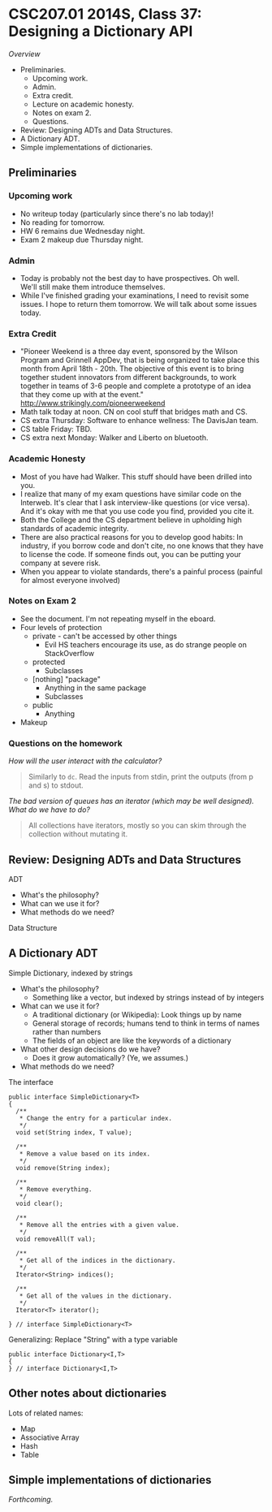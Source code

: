 CSC207.01 2014S, Class 37: Designing a Dictionary API
=====================================================

_Overview_

* Preliminaries.
    * Upcoming work.
    * Admin.
    * Extra credit.
    * Lecture on academic honesty.
    * Notes on exam 2.
    * Questions.
* Review: Designing ADTs and Data Structures.
* A Dictionary ADT.
* Simple implementations of dictionaries.

Preliminaries
-------------

### Upcoming work

* No writeup today (particularly since there's no lab today)!
* No reading for tomorrow.
* HW 6 remains due Wednesday night.
* Exam 2 makeup due Thursday night.  

### Admin

* Today is probably not the best day to have prospectives.  Oh well.  
  We'll still make them introduce themselves.
* While I've finished grading your examinations, I need to revisit some
  issues.  I hope to return them tomorrow.  We will talk about some issues
  today.

### Extra Credit

* "Pioneer Weekend is a three day event, sponsored by the Wilson
  Program and Grinnell AppDev, that is being organized to take place
  this month from April 18th - 20th. The objective of this event is
  to bring together student innovators from different backgrounds, to
  work together in teams of 3-6 people and complete a prototype of
  an idea that they come up with at the event."
  <http://www.strikingly.com/pioneerweekend>
* Math talk today at noon.  CN on cool stuff that bridges math and CS.
* CS extra Thursday: Software to enhance wellness: The DavisJan team.
* CS table Friday: TBD.
* CS extra next Monday: Walker and Liberto on bluetooth.

### Academic Honesty

* Most of you have had Walker.  This stuff should have been drilled into you.
* I realize that many of my exam questions have similar code on the 
  Interweb.  It's clear that I ask interview-like questions (or vice
  versa).  And it's okay with me that you use code you find, provided
  you cite it.
* Both the College and the CS department believe in upholding
  high standards of academic integrity.
* There are also practical reasons for you to develop good habits: In 
  industry, if you borrow code and don't cite, no one knows that they
  have to license the code.  If someone finds out, you can be putting
  your company at severe risk.
* When you appear to violate standards, there's a painful process
  (painful for almost everyone involved)

### Notes on Exam 2

* See the document.  I'm not repeating myself in the eboard.
* Four levels of protection
    * private - can't be accessed by other things
        * Evil HS teachers encourage its use, as do strange people on StackOverflow
    * protected
        * Subclasses
    * [nothing] "package"
        * Anything in the same package
        * Subclasses
    * public
        * Anything
* Makeup

### Questions on the homework

_How will the user interact with the calculator?_

> Similarly to `dc`.  Read the inputs from stdin, print the outputs (from p and
  s) to stdout.

_The bad version of queues has an iterator (which may be well designed).  What
do we have to do?_

> All collections have iterators, mostly so you can skim through the collection
  without mutating it.

Review: Designing ADTs and Data Structures
------------------------------------------

ADT

* What's the philosophy?
* What can we use it for?
* What methods do we need?

Data Structure


A Dictionary ADT
----------------

Simple Dictionary, indexed by strings

* What's the philosophy?
    * Something like a vector, but indexed by strings instead of by integers
* What can we use it for?
    * A traditional dictionary (or Wikipedia): Look things up by name
    * General storage of records; humans tend to think in terms of names rather
      than numbers
    * The fields of an object are like the keywords of a dictionary
* What other design decisions do we have?
    * Does it grow automatically?  (Ye, we assumes.)
* What methods do we need?

The interface

    public interface SimpleDictionary<T>
    {
      /**
       * Change the entry for a particular index.
       */
      void set(String index, T value);

      /**
       * Remove a value based on its index.
       */
      void remove(String index);

      /**
       * Remove everything.
       */
      void clear();

      /** 
       * Remove all the entries with a given value.
       */
      void removeAll(T val);

      /**
       * Get all of the indices in the dictionary.
       */
      Iterator<String> indices();

      /**
       * Get all of the values in the dictionary.
       */
      Iterator<T> iterator();

    } // interface SimpleDictionary<T>

Generalizing: Replace "String" with a type variable

    public interface Dictionary<I,T>
    {
    } // interface Dictionary<I,T>

Other notes about dictionaries
-------------------------------

Lots of related names: 

* Map
* Associative Array
* Hash
* Table

Simple implementations of dictionaries
--------------------------------------

*Forthcoming.*
